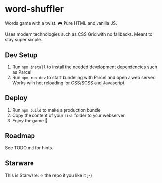 # word-shuffler
Words game with a twist.
🎮 Pure HTML and vanilla JS.

Uses modern technologies such as CSS Grid with no fallbacks. Meant to stay super simple.

## Dev Setup

1. Run `npm install` to install the needed development dependencies such as Parcel.
2. Run `npm run dev` to start bundeling with Parcel and open a web server. Works with hot reloading for CSS/SCSS and Javascript.


## Deploy

1. Run `npm build` to make a production bundle
2. Copy the content of your `dist` folder to your webserver.
3. Enjoy the game 🎉


## Roadmap

See TODO.md for hints.

## Starware

This is Starware: ⭐ the repo if you like it ;-)